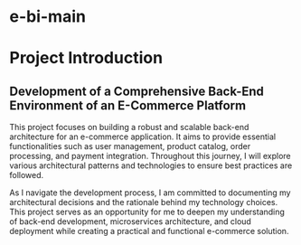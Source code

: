# e-bi-main

# Project Introduction
## Development of a Comprehensive Back-End Environment of an E-Commerce Platform
This project focuses on building a robust and scalable back-end architecture for an e-commerce application. It aims to provide essential functionalities such as user management, product catalog, order processing, and payment integration. Throughout this journey, I will explore various architectural patterns and technologies to ensure best practices are followed.

As I navigate the development process, I am committed to documenting my architectural decisions and the rationale behind my technology choices. This project serves as an opportunity for me to deepen my understanding of back-end development, microservices architecture, and cloud deployment while creating a practical and functional e-commerce solution.
